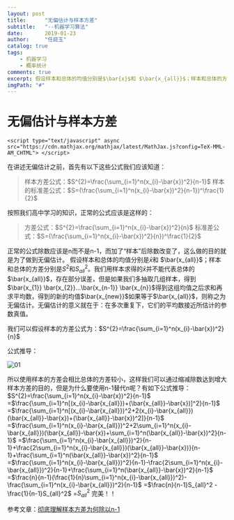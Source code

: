 ```yaml
---
layout: post
title:      "无偏估计与样本方差"
subtitle:   "--机器学习算法"
date:       2019-01-23
author:     "任庭玉"
catalog: true
tags:
    - 机器学习
    - 概率统计
comments: true
excerpt: 假设样本和总体的均值分别是$\bar{x}$和 $\bar{x_{all}}$；样本和总体的方差分别是$S^2$和$S_{all}^2$。我们用样本求得的$\bar{x}$并不能代表总体的$\bar{x_{all}}$，存在部分误差，但是如果我们多抽取几组样本，得到$\bar{x_{1}} \bar{x_{2}}...\bar{x_{n-1}} \bar{x_{n}}$得到这组均值之后求和再求平均数，得到的新的均值$\bar{x_{new}}$如果等于$\bar{x_{all}}$，则称之为无偏估计...
imgPath: "#"
---
```


# 无偏估计与样本方差

```
<script type="text/javascript" async src="https://cdn.mathjax.org/mathjax/latest/MathJax.js?config=TeX-MML-AM_CHTML"> </script>
```

在讲述无偏估计之前，首先有以下这些公式我们应该知道：

> 样本方差公式：$S^{2}=\frac{\sum_{i=1}^n(x_{i}-\bar{x})^2}{n-1}$
  样本的标准差公式：$S=(\frac{\sum_{i=1}^n(x_{i}-\bar{x})^2}{n-1})^\frac{1}{2}$

按照我们高中学习的知识，正常的公式应该是这样的：

> 方差公式：$S^{2}=\frac{\sum_{i=1}^n(x_{i}-\bar{x})^2}{n}$
  标准差公式：$S=(\frac{\sum_{i=1}^n(x_{i}-\bar{x})^2}{n})^\frac{1}{2}$

正常的公式除数应该是n而不是n-1，而加了“样本”后除数改变了，这么做的目的就是为了做到无偏估计。
假设样本和总体的均值分别是$\bar{x}$和 $\bar{x_{all}}$；样本和总体的方差分别是$S^2$和$S_{all}^2$。我们用样本求得的$\bar{x}$并不能代表总体的$\bar{x_{all}}$，存在部分误差，但是如果我们多抽取几组样本，得到$\bar{x_{1}} \bar{x_{2}}...\bar{x_{n-1}} \bar{x_{n}}$得到这组均值之后求和再求平均数，得到的新的均值$\bar{x_{new}}$如果等于$\bar{x_{all}}$，则称之为无偏估计。无偏估计的意义就在于：在多次重复下，它们的平均数接近所估计的参数真值。

我们可以假设样本的方差公式为：$S^{2}=\frac{\sum_{i=1}^n(x_{i}-\bar{x})^2}{n}$

公式推导：

![01](/Users/rentingyu/Desktop/01.gif)

所以使用样本的方差会相比总体的方差较小，这样我们可以通过缩减除数达到增大样本方差的目的，但是为什么要使用n-1替代n呢？有如下公式推导：
$S^{2}=\frac{\sum_{i=1}^n(x_{i}-\bar{x})^2}{n-1}$
=$\frac{\sum_{i=1}^n[(x_{i}-\bar{x_{all}})+(\bar{x_{all}}-\bar{x})]^2}{n-1}$
=$\frac{\sum_{i=1}^n[(x_{i}-\bar{x_{all}})^2+2(x_{i}-\bar{x_{all}})(\bar{x_{all}}-\bar{x})+(\bar{x_{all}}-\bar{x})^2]}{n-1}$
=$\frac{\sum_{i=1}^n(x_{i}-\bar{x_{all}})^2+2\sum_{i=1}^n(x_{i}-\bar{x_{all}})(\bar{x_{all}}-\bar{x})+\sum_{i=1}^n(\bar{x_{all}}-\bar{x})^2}{n-1}$
=$\frac{\sum_{i=1}^n(x_{i}-\bar{x_{all}})^2}{n-1}+\frac{2\sum_{i=1}^n(x_{i}-\bar{x_{all}})(\bar{x_{all}}-\bar{x})}{n-1}+\frac{\sum_{i=1}^n(\bar{x_{all}}-\bar{x})^2}{n-1}$
=$\frac{\sum_{i=1}^n(x_{i}-\bar{x_{all}})^2}{n-1}-\frac{2\sum_{i=1}^n(x_{i}-\bar{x_{all}})^2}{n-1}+\frac{\sum_{i=1}^n(\bar{x_{all}}-\bar{x})^2}{n-1}$
=$\frac{n}{n-1}(\frac{1}{n}\sum_{i=1}^n(x_{i}-\bar{x_{all}})^2)-\frac{\sum_{i=1}^n(x_{i}-\bar{x_{all}})^2}{n-1}$
=$\frac{n}{n-1}S_{all}^2 - \frac{1}{n-1}S_{all}^2$
=$S_{all}^2$
完美！！

参考文章：[彻底理解样本方差为何除以n-1][1]


[1]: https://blog.csdn.net/hearthougan/article/details/77859173